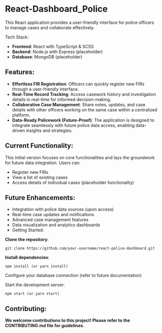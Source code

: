 # React-Dashboard_Police

This React application provides a user-friendly interface for police officers to manage cases and collaborate effectively.

Tech Stack:

- **Frontend**: React with TypeScript & SCSS
- **Backend**: Node.js with Express (placeholder)
- **Database**: MongoDB (placeholder)

## Features:

- **Effortless FIR Registration**: Officers can quickly register new FIRs through a user-friendly interface.
- **Real-Time Record Tracking**: Access casework history and investigation details in real-time for informed decision-making.
- **Collaborative Case Management**: Share notes, updates, and case details with other officers working on the same case within a centralized platform.
- **Data-Ready Policework (Future-Proof)**: The application is designed to integrate seamlessly with future police data access, enabling data-driven insights and strategies.

## Current Functionality:

This initial version focuses on core functionalities and lays the groundwork for future data integration. Users can:

- Register new FIRs
- View a list of existing cases
- Access details of individual cases (placeholder functionality)

  
## Future Enhancements:

- Integration with police data sources (upon access)
- Real-time case updates and notifications
- Advanced case management features
- Data visualization and analytics dashboards
- Getting Started:

**Clone the repository**: 
```
git clone https://github.com/your-username/react-police-dashboard.git
```

**Install dependencies**: 
```
npm install (or yarn install)
```

Configure your database connection (refer to future documentation)

Start the development server:
```
npm start (or yarn start)
```

## Contributing:

**We welcome contributions to this project! Please refer to the CONTRIBUTING.md file for guidelines.**
